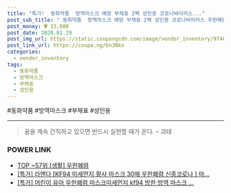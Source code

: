 ```yaml
--- 
title: "특가!  동화약품  방역마스크 예방 부채표 2팩 성인용 코로나바이러스..." 
post_sub_title: " 동화약품  방역마스크 예방 부채표 2팩 성인용 코로나바이러스 우한폐렴 방역 KF94 5매입 바이러스" 
post_money: ₩ 33,000 
post_date: 2020.01.29 
post_img_url: https://static.coupangcdn.com/image/vendor_inventory/9746/1cf91b2a00aaf79f6842e5009277da9d17039f70297da81913bf82529aa7.png 
post_link_url: https://coupa.ng/bnJNkn 
categories: 
  - vendor_inventory 
tags: 
  - 동화약품 
  - 방역마스크 
  - 부채표 
  - 성인용 
--- 
```

  #동화약품 #방역마스크 #부채표 #성인용 
<hr> 

> 꿈을 계속 간직하고 있으면 반드시 실현할 때가 온다. – 괴테 


### POWER LINK

* <a href="https://blog.naver.com/an0733/221787043414" target="_blank"> TOP ~57위 [생활] 우한폐렴</a>
* <a href="https://blog.naver.com/santokki14/221791697089" target="_blank">[특가] 라앤다 [KF94 미세먼지 황사 마스크 30매 우한폐렴 신종코로나 ] 마...</a>
* <a href="https://blog.naver.com/sakai111/221789189554" target="_blank">[특가] 어린이 유아 우한폐렴 마스크미세먼지 kf94 방한 방역 마스크 ...</a>
